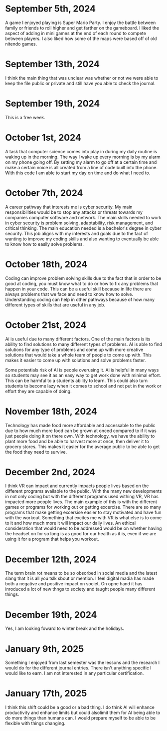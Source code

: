 # September 5th, 2024

A game I enjoyed playing is Super Mario Party. I enjoy the battle between family or friends to roll higher and get farther on the gameboard. I liked the aspect of adding in mini games at the end of each round to compete between players. I also liked how some of the maps were based off of old nitendo games.




# September 13th, 2024

I think the main thing that was unclear was whether or not we were able to keep the file public or private and still have you able to check the journal.


# September 19th, 2024

This is a free week.


# October 1st, 2024

A task that computer science comes into play in during my daily routine is waking up in the morning. The way I wake up every morning is by my alarm on my phone going off. By setting my alarm to go off at a certain time and make a certain noice is all created from a line of code built into the phone. With this code I am able to start my day on time and do what I need to.


# October 7th, 2024

A career pathway that interests me is cyber security. My main responsibilities would be to stop any attacks or threats towards my companies computer software and network. The main skills needed to work in cyber security is problem solving, adaptability, risk management, and critical thinking. The main education needed is a bachelor's degree in cyber security. This job aligns with my interests and goals due to the fact of wanting to improve my coding skills and also wanting to eventually be able to know how to easily solve problems.


# October 18th, 2024

Coding can improve problem solving skills due to the fact that in order to be good at coding, you must know what to do or how to fix any problems that happen in your code. This can be a useful skill because in life there are always problems that we face and need to know how to solve. Understanding coding can help in other pathways because of how many different types of skills that are useful in any job. 


# October 21st, 2024

Ai is useful due to many different factors. One of the main factors is its ability to find solutions to many different types of problems. AI is able to find solutions for any type of problems and come up with more creative solutions that would take a whole team of people to come up with. This makes it easier to come up with solutions and solve problems faster.

Some potentials risk of AI is people overusing it. Ai is helpful in many ways so students may see it as an easy way to get work done with minimal effort. This can be harmful to a students ability to learn. This could also turn students to become lazy when it comes to school and not put in the work or effort they are capable of doing.


# November 18th, 2024

Technology has made food more affordable and accessable to the public due to how much more food can be grown at onced compared to if it was just people doing it on there own. With technology, we have the ability to plant more food and be able to harvest more at once, then deliver it to grocery stores. This makes it easier for the average public to be able to get the food they need to survive.


# December 2nd, 2024

I think VR can impact and currently impacts people lives based on the different programs available to the public. With the many new developments in not only coding but with the different programs used withing VR, VR has impacted more people lives. The main example of this is with the different games or programs for working out or getting excercise. There are so many programs that make getting excersise easier to stay motivated and have fun with the workout. Something that excites me with VR is what else is to come to it and how much more it will impact our daily lives. An ethical consideration that would need to be addressed would be on whether having the headset on for so long is as good for our health as it is, even if we are using it for a program that helps you workout. 


# December 12th, 2024

The term brain rot means to be so obsorbed in social media and the latest slang that it is all you tslk sbout or mention. I feel digital madia has made both a negative and positive impact on societ. On opne hand it has inroduced a lot of new thngs to society and taught people many different things.


# December 19th, 2024

Yes, I am looking foward to winter break and the holidays.


# January 9th, 2025

Something I enjoyed from last semester was the lessons and the research I would do for the different journal entries. There isn't anything specific I would like to earn. I am not interested in any particular certification.


# January 17th, 2025

I think this shift could be a good or a bad thing. I do think AI will enhance productivity and enhance limits but could alsolimit them for AI being able to do more things than humans can. I would prepare myself to be able to be flexible with things changing.



